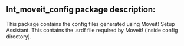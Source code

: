 ## lnt_moveit_config package description:

This package contains the config files generated using Moveit! Setup Assistant. This contains the .srdf file required by Moveit! (inside
config directory).
